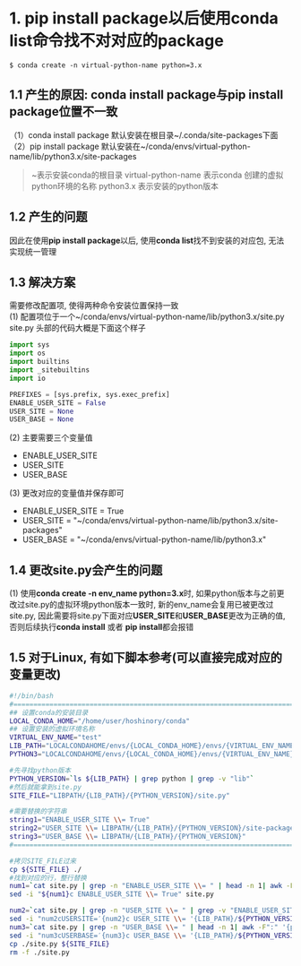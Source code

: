 # 1. pip install package以后使用conda list命令找不对对应的package
```shell
$ conda create -n virtual-python-name python=3.x
```
## 1.1 产生的原因: conda install package与pip install package位置不一致
（1）conda install package 默认安装在根目录~/.conda/site-packages下面 \
（2）pip install package 默认安装在~/conda/envs/virtual-python-name/lib/python3.x/site-packages

> ~表示安装conda的根目录
>virtual-python-name 表示conda 创建的虚拟python环境的名称
>python3.x 表示安装的python版本

## 1.2 产生的问题
因此在使用**pip install package**以后, 使用**conda list**找不到安装的对应包, 无法实现统一管理

## 1.3 解决方案
需要修改配置项, 使得两种命令安装位置保持一致 \
(1) 配置项位于一个~/conda/envs/virtual-python-name/lib/python3.x/site.py
site.py 头部的代码大概是下面这个样子
```python
import sys 
import os
import builtins
import _sitebuiltins
import io

PREFIXES = [sys.prefix, sys.exec_prefix]
ENABLE_USER_SITE = False
USER_SITE = None
USER_BASE = None
```
(2) 主要需要三个变量值
- ENABLE_USER_SITE
- USER_SITE
- USER_BASE

(3) 更改对应的变量值并保存即可
- ENABLE_USER_SITE = True
- USER_SITE = "\~/conda/envs/virtual-python-name/lib/python3.x/site-packages"
- USER_BASE = "\~/conda/envs/virtual-python-name/lib/python3.x"

## 1.4 更改site.py会产生的问题
(1) 使用**conda create -n env_name python=3.x**时, 如果python版本与之前更改过site.py的虚拟环境python版本一致时, 新的env_name会复用已被更改过site.py, 因此需要将site.py下面对应**USER_SITE**和**USER_BASE**更改为正确的值, 否则后续执行**conda install** 或者 **pip install**都会报错

## 1.5 对于Linux, 有如下脚本参考(可以直接完成对应的变量更改)
```bash
#!/bin/bash
#=====================================================================================================================#
## 设置conda的安装目录
LOCAL_CONDA_HOME="/home/user/hoshinory/conda"
## 设置安装的虚拟环境名称
VIRTUAL_ENV_NAME="test"
LIB_PATH="LOCALCONDAHOME/envs/{LOCAL_CONDA_HOME}/envs/{VIRTUAL_ENV_NAME}/lib"
PYTHON3="LOCALCONDAHOME/envs/{LOCAL_CONDA_HOME}/envs/{VIRTUAL_ENV_NAME}/bin/python3"

#先寻找python版本
PYTHON_VERSION=`ls ${LIB_PATH} | grep python | grep -v "lib"`
#然后就能拿到site.py
SITE_FILE="LIBPATH/{LIB_PATH}/{PYTHON_VERSION}/site.py"

#需要替换的字符串
string1="ENABLE_USER_SITE \\= True"
string2="USER_SITE \\= LIBPATH/{LIB_PATH}/{PYTHON_VERSION}/site-packages"
string3="USER_BASE \\= LIBPATH/{LIB_PATH}/{PYTHON_VERSION}"
#=====================================================================================================================#

#拷贝SITE_FILE过来
cp ${SITE_FILE} ./
#找到对应的行，整行替换
num1=`cat site.py | grep -n "ENABLE_USER_SITE \\= " | head -n 1| awk -F":" '{print $1}'`
sed -i "${num1}c ENABLE_USER_SITE \\= True" site.py

num2=`cat site.py | grep -n "USER_SITE \\= " | grep -v "ENABLE_USER_SITE" | head -n 1| awk -F":" '{print $1}'`
sed -i "num2cUSERSITE=′{num2}c USER_SITE \\= '{LIB_PATH}/${PYTHON_VERSION}/site-packages'" site.py
num3=`cat site.py | grep -n "USER_BASE \\= " | head -n 1| awk -F":" '{print $1}'`
sed -i "num3cUSERBASE=′{num3}c USER_BASE \\= '{LIB_PATH}/${PYTHON_VERSION}'" site.py
cp ./site.py ${SITE_FILE}
rm -f ./site.py
```


